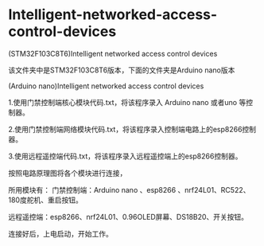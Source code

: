 # Intelligent-networked-access-control-devices

(STM32F103C8T6)Intelligent networked access control devices

该文件夹中是STM32F103C8T6版本，下面的文件夹是Arduino nano版本

(Arduino nano)Intelligent networked access control devices

1.使用门禁控制端核心模块代码.txt，将该程序录入 Arduino nano 或者uno 等控制器。

2.使用门禁控制端网络模块代码.txt，将该程序录入控制端电路上的esp8266控制器。

3.使用远程遥控端代码.txt，将该程序录入远程遥控端上的esp8266控制器。

按照电路原理图将各个模块进行连接，

所用模块有：
门禁控制端：Arduino nano 、esp8266 、nrf24L01、RC522、180度舵机、重启按钮。

远程遥控端：esp8266、nrf24L01、0.96OLED屏幕、DS18B20、开关按钮。

连接好后，上电启动，开始工作。
